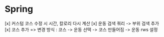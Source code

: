 # Spring

[x] 커스텀 코스 수정 시 시간, 칼로리 다시 계산
[x] 운동 검색 쿼리 -> 부위 검색 추가
[x] 코스 추가 => 변경 방식 : 코스 -> 운동 선택 -> 코스 만들어짐 -> 운동 rws 설정